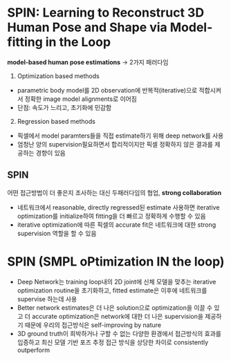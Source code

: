 # SPIN: Learning to Reconstruct 3D Human Pose and Shape via Model-fitting in the Loop

**model-based human pose estimations** -> 2가지 패러다임

1. Optimization based methods
- parametric body model를 2D observation에 반복적(iterative)으로 적합시켜서 정확한 image model alignments로 이어짐
- 단점: 속도가 느리고, 초기화에 민감함

2. Regression based methods
- 픽셀에서 model paramters들을 직접 estimate하기 위해 deep network를 사용
- 엄청난 양의 supervision필요하면서 합리적이지만 픽셀 정확하지 않은 결과를 제공하는 경향이 있음

## SPIN
어떤 접근방법이 더 좋은지 조사하는 대신 두패러다임의 협업, **strong collaboration**

- 네트워크에서 reasonable, directly regressed된 estimate 사용하면 iterative optimization를 initialize하여 fitting을 더 빠르고 정확하게 수행할 수 있음
- iterative optimization에 따른 픽셀의 accurate fit은 네트워크에 대한 strong supervision 역할을 할 수 있음

# SPIN (SMPL oPtimization IN the loop)
- Deep Network는 training loop내의 2D joint에 신체 모델을 맞추는 iterative optimization routine을 초기화하고, fitted estimate은 이후에 네트워크를 supervise 하는데 사용
- Better network estimates은 더 나은 solution으로 optimization을 이끌 수 있고 더 accurate optimization은 network에 대한 더 나은 supervision을 제공하기 때문에 우리의 접근방식은 self-improving by nature
- 3D ground truth이 희박하거나 구할 수 없는 다양한 환경에서 접근방식의 효과를 입증하고 최신 모델 기반 포즈 추정 접근 방식을 상당한 차이로 consistently outperform
